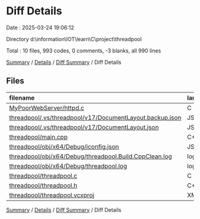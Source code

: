 # Diff Details

Date : 2025-03-24 19:06:12

Directory d:\\information\\IOT\\learn\\C\\project\\threadpool

Total : 10 files,  993 codes, 0 comments, -3 blanks, all 990 lines

[Summary](results.md) / [Details](details.md) / [Diff Summary](diff.md) / Diff Details

## Files
| filename | language | code | comment | blank | total |
| :--- | :--- | ---: | ---: | ---: | ---: |
| [MyPoorWebServer/httpd.c](/MyPoorWebServer/httpd.c) | C | -62 | 0 | -20 | -82 |
| [threadpool/.vs/threadpool/v17/DocumentLayout.backup.json](/threadpool/.vs/threadpool/v17/DocumentLayout.backup.json) | JSON | 37 | 0 | 0 | 37 |
| [threadpool/.vs/threadpool/v17/DocumentLayout.json](/threadpool/.vs/threadpool/v17/DocumentLayout.json) | JSON | 37 | 0 | 0 | 37 |
| [threadpool/main.cpp](/threadpool/main.cpp) | C++ | 6 | 0 | 1 | 7 |
| [threadpool/obj/x64/Debug/iconfig.json](/threadpool/obj/x64/Debug/iconfig.json) | JSON | 828 | 0 | 0 | 828 |
| [threadpool/obj/x64/Debug/threadpool.Build.CppClean.log](/threadpool/obj/x64/Debug/threadpool.Build.CppClean.log) | log | 12 | 0 | 1 | 13 |
| [threadpool/obj/x64/Debug/threadpool.log](/threadpool/obj/x64/Debug/threadpool.log) | log | 9 | 0 | 1 | 10 |
| [threadpool/threadpool.c](/threadpool/threadpool.c) | C | 27 | 0 | 4 | 31 |
| [threadpool/threadpool.h](/threadpool/threadpool.h) | C++ | 12 | 0 | 10 | 22 |
| [threadpool/threadpool.vcxproj](/threadpool/threadpool.vcxproj) | XML | 87 | 0 | 0 | 87 |

[Summary](results.md) / [Details](details.md) / [Diff Summary](diff.md) / Diff Details